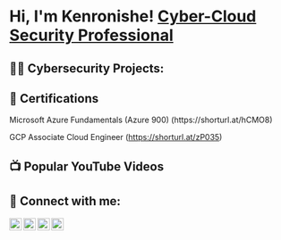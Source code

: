 <h1>Hi, I'm Kenronishe!  <a href="https://www.linkedin.com/in/kenronishe-gumbs-a48bb623/">Cyber-Cloud Security Professional</a>

<h2>👨‍💻 Cybersecurity Projects:</h2>


<h2> 📄 Certifications</h2>
 Microsoft Azure Fundamentals (Azure 900) (https://shorturl.at/hCMO8)
  
 GCP Associate Cloud Engineer (https://shorturl.at/zP035)

  
  
  
<h2>📺 Popular YouTube Videos</h2>

<h2> 🤳 Connect with me:</h2>

[<img align="left" alt="KenronisheGumbs | YouTube" width="22px" src="https://cdn.jsdelivr.net/npm/simple-icons@v3/icons/youtube.svg" />][youtube]
[<img align="left" alt="KenronisheGumbs | Twitter" width="22px" src="https://cdn.jsdelivr.net/npm/simple-icons@v3/icons/twitter.svg" />][twitter]
[<img align="left" alt="KenronisheGumbs | LinkedIn" width="22px" src="https://cdn.jsdelivr.net/npm/simple-icons@v3/icons/linkedin.svg" />][linkedin]
[<img align="left" alt="KenronisheGUmbs | Instagram" width="22px" src="https://cdn.jsdelivr.net/npm/simple-icons@v3/icons/instagram.svg" />][instagram]

[twitter]:https://twitter.com/kenron_gumbs
[instagram]:https://www.instagram.com/ken_gumbs/ 
[linkedin]:https://www.linkedin.com/in/kenronishe-gumbs-a48bb623/
[youtube]:https://www.youtube.com/channel/UCq4N6akSh3vsDtifDBtExlQ
